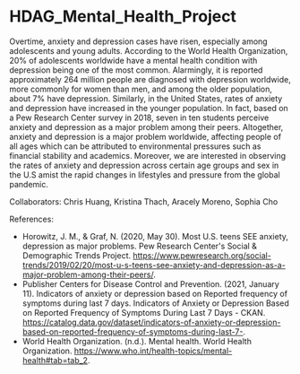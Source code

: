 # HDAG_Mental_Health_Project

Overtime, anxiety and depression cases have risen, especially among adolescents and young adults. 
According to the World Health Organization, 20% of adolescents worldwide have a mental 
health condition with depression being one of the most common. Alarmingly, it is reported approximately 264 million people are 
diagnosed with depression worldwide, more commonly for women than men, and among the older population, about 7% have depression. 
Similarly, in the United States, rates of anxiety and depression have increased in the younger population. 
In fact, based on a Pew Research Center survey in 2018, seven in ten students perceive anxiety and depression
as a major problem among their peers. Altogether, anxiety and depression is a major problem worldwide,
affecting people of all ages which can be attributed to environmental pressures such as financial stability and academics.
Moreover, we are interested in observing the rates of anxiety and depression across certain age groups and sex in the
U.S amist the rapid changes in lifestyles and pressure from the global pandemic.

Collaborators: Chris Huang, Kristina Thach, Aracely Moreno, Sophia Cho

References:
- Horowitz, J. M., & Graf, N. (2020, May 30). Most U.S. teens SEE anxiety, depression as major problems. 
Pew Research Center's Social & Demographic Trends Project. https://www.pewresearch.org/social-trends/2019/02/20/most-u-s-teens-see-anxiety-and-depression-as-a-major-problem-among-their-peers/.
- Publisher Centers for Disease Control and Prevention. (2021, January 11). Indicators of anxiety or depression based on Reported frequency of symptoms during last 7 days. Indicators of Anxiety or Depression Based on Reported Frequency of Symptoms During Last 7 Days - CKAN. https://catalog.data.gov/dataset/indicators-of-anxiety-or-depression-based-on-reported-frequency-of-symptoms-during-last-7-.
- World Health Organization. (n.d.). Mental health. World Health Organization. https://www.who.int/health-topics/mental-health#tab=tab_2. 
